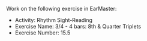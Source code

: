 Work on the following exercise in EarMaster:
- Activity: Rhythm Sight-Reading
- Exercise Name: 3/4 - 4 bars: 8th & Quarter Triplets
- Exercise Number: 15.5
